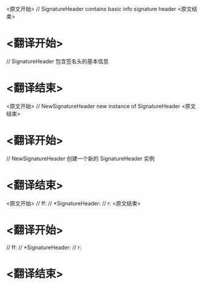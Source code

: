 
<原文开始>
// SignatureHeader contains basic info signature header
<原文结束>

# <翻译开始>
// SignatureHeader 包含签名头的基本信息
# <翻译结束>


<原文开始>
// NewSignatureHeader new instance of SignatureHeader
<原文结束>

# <翻译开始>
// NewSignatureHeader 创建一个新的 SignatureHeader 实例
# <翻译结束>


<原文开始>
// ff:
// *SignatureHeader:
// r:
<原文结束>

# <翻译开始>
// ff:
// *SignatureHeader:
// r:
# <翻译结束>

